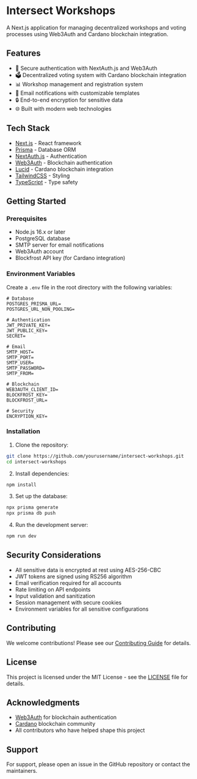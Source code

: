 # Intersect Workshops

A Next.js application for managing decentralized workshops and voting processes using Web3Auth and Cardano blockchain integration.

## Features

- 🔐 Secure authentication with NextAuth.js and Web3Auth
- 🗳️ Decentralized voting system with Cardano blockchain integration
- 📊 Workshop management and registration system
- 📧 Email notifications with customizable templates
- 🔒 End-to-end encryption for sensitive data
- 🌐 Built with modern web technologies

## Tech Stack

- [Next.js](https://nextjs.org/) - React framework
- [Prisma](https://www.prisma.io/) - Database ORM
- [NextAuth.js](https://next-auth.js.org/) - Authentication
- [Web3Auth](https://web3auth.io/) - Blockchain authentication
- [Lucid](https://lucid.spacebudz.io/) - Cardano blockchain integration
- [TailwindCSS](https://tailwindcss.com/) - Styling
- [TypeScript](https://www.typescriptlang.org/) - Type safety

## Getting Started

### Prerequisites

- Node.js 16.x or later
- PostgreSQL database
- SMTP server for email notifications
- Web3Auth account
- Blockfrost API key (for Cardano integration)

### Environment Variables

Create a `.env` file in the root directory with the following variables:

```env
# Database
POSTGRES_PRISMA_URL=
POSTGRES_URL_NON_POOLING=

# Authentication
JWT_PRIVATE_KEY=
JWT_PUBLIC_KEY=
SECRET=

# Email
SMTP_HOST=
SMTP_PORT=
SMTP_USER=
SMTP_PASSWORD=
SMTP_FROM=

# Blockchain
WEB3AUTH_CLIENT_ID=
BLOCKFROST_KEY=
BLOCKFROST_URL=

# Security
ENCRYPTION_KEY=
```

### Installation

1. Clone the repository:
```bash
git clone https://github.com/yourusername/intersect-workshops.git
cd intersect-workshops
```

2. Install dependencies:
```bash
npm install
```

3. Set up the database:
```bash
npx prisma generate
npx prisma db push
```

4. Run the development server:
```bash
npm run dev
```

## Security Considerations

- All sensitive data is encrypted at rest using AES-256-CBC
- JWT tokens are signed using RS256 algorithm
- Email verification required for all accounts
- Rate limiting on API endpoints
- Input validation and sanitization
- Session management with secure cookies
- Environment variables for all sensitive configurations

## Contributing

We welcome contributions! Please see our [Contributing Guide](CONTRIBUTING.md) for details.

## License

This project is licensed under the MIT License - see the [LICENSE](LICENSE) file for details.

## Acknowledgments

- [Web3Auth](https://web3auth.io/) for blockchain authentication
- [Cardano](https://cardano.org/) blockchain community
- All contributors who have helped shape this project

## Support

For support, please open an issue in the GitHub repository or contact the maintainers.